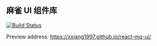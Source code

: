 ## 麻雀 UI 组件库

[![Build Status](https://travis-ci.com/XXIANG1997/react-mq-ui.svg?branch=master)](https://travis-ci.com/XXIANG1997/react-mq-ui)

Preview address: https://xxiang1997.github.io/react-mq-ui/
